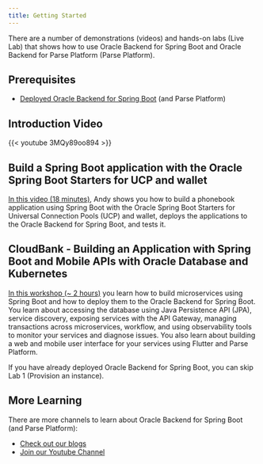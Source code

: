 ```yaml
---
title: Getting Started
---
```

There are a number of demonstrations (videos) and hands-on labs (Live Lab) that shows how to use Oracle Backend for Spring Boot and Oracle Backend for Parse Platform (Parse Platform).

## Prerequisites

* [Deployed Oracle Backend for Spring Boot](../setup/) (and Parse Platform)

## Introduction Video

{{< youtube 3MQy89oo894 >}}

## Build a Spring Boot application with the Oracle Spring Boot Starters for UCP and wallet

[In this video (18 minutes)](https://youtu.be/T2Y21sk_Wzs), Andy shows you how to build a phonebook application using Spring Boot with the Oracle Spring Boot Starters for Universal Connection Pools (UCP) and wallet, deploys the applications to the Oracle Backend for Spring Boot, and tests it.

## CloudBank - Building an Application with Spring Boot and Mobile APIs with Oracle Database and Kubernetes

[In this workshop (~ 2 hours)](https://bit.ly/CloudBankOnOBaaS) you learn how to build microservices using Spring Boot and how to deploy them to the Oracle Backend for Spring Boot. You learn about accessing the database using Java Persistence API (JPA), service discovery, exposing services with the API Gateway, managing transactions across microservices, workflow, and using observability tools to monitor your services and diagnose issues. You also learn about building a web and mobile user interface for your services using Flutter and Parse Platform.

If you have already deployed Oracle Backend for Spring Boot, you can skip Lab 1 (Provision an instance).

## More Learning

There are more channels to learn about Oracle Backend for Spring Boot (and Parse Platform):

* [Check out our blogs](../blogs/)
* [Join our Youtube Channel](https://bit.ly/convergeddatabase)
